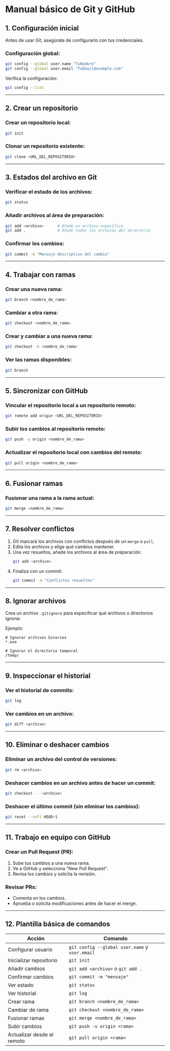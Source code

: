 # **Manual básico de Git y GitHub**

## **1. Configuración inicial**
Antes de usar Git, asegúrate de configurarlo con tus credenciales.

### Configuración global:
```bash
git config --global user.name "TuNombre"
git config --global user.email "TuEmail@example.com"
```

Verifica la configuración:
```bash
git config --list
```

---

## **2. Crear un repositorio**
### Crear un repositorio local:
```bash
git init
```

### Clonar un repositorio existente:
```bash
git clone <URL_DEL_REPOSITORIO>
```

---

## **3. Estados del archivo en Git**
### Verificar el estado de los archivos:
```bash
git status
```

### Añadir archivos al área de preparación:
```bash
git add <archivo>      # Añade un archivo específico
git add .              # Añade todos los archivos del directorio
```

### Confirmar los cambios:
```bash
git commit -m "Mensaje descriptivo del cambio"
```

---

## **4. Trabajar con ramas**
### Crear una nueva rama:
```bash
git branch <nombre_de_rama>
```

### Cambiar a otra rama:
```bash
git checkout <nombre_de_rama>
```

### Crear y cambiar a una nueva rama:
```bash
git checkout -b <nombre_de_rama>
```

### Ver las ramas disponibles:
```bash
git branch
```

---

## **5. Sincronizar con GitHub**
### Vincular el repositorio local a un repositorio remoto:
```bash
git remote add origin <URL_DEL_REPOSITORIO>
```

### Subir los cambios al repositorio remoto:
```bash
git push -u origin <nombre_de_rama>
```

### Actualizar el repositorio local con cambios del remoto:
```bash
git pull origin <nombre_de_rama>
```

---

## **6. Fusionar ramas**
### Fusionar una rama a la rama actual:
```bash
git merge <nombre_de_rama>
```

---

## **7. Resolver conflictos**
1. Git marcará los archivos con conflictos después de un `merge` o `pull`.
2. Edita los archivos y elige qué cambios mantener.
3. Una vez resueltos, añade los archivos al área de preparación:
   ```bash
   git add <archivo>
   ```
4. Finaliza con un commit:
   ```bash
   git commit -m "Conflictos resueltos"
   ```

---

## **8. Ignorar archivos**
Crea un archivo `.gitignore` para especificar qué archivos o directorios ignorar.

Ejemplo:
```
# Ignorar archivos binarios
*.exe

# Ignorar el directorio temporal
/temp/
```

---

## **9. Inspeccionar el historial**
### Ver el historial de commits:
```bash
git log
```

### Ver cambios en un archivo:
```bash
git diff <archivo>
```

---

## **10. Eliminar o deshacer cambios**
### Eliminar un archivo del control de versiones:
```bash
git rm <archivo>
```

### Deshacer cambios en un archivo antes de hacer un commit:
```bash
git checkout -- <archivo>
```

### Deshacer el último commit (sin eliminar los cambios):
```bash
git reset --soft HEAD~1
```

---

## **11. Trabajo en equipo con GitHub**
### Crear un Pull Request (PR):
1. Sube tus cambios a una nueva rama.
2. Ve a GitHub y selecciona "New Pull Request".
3. Revisa los cambios y solicita la revisión.

### Revisar PRs:
- Comenta en los cambios.
- Aprueba o solicita modificaciones antes de hacer el merge.

---

## **12. Plantilla básica de comandos**
| Acción                            | Comando                                    |
|-----------------------------------|-------------------------------------------|
| Configurar usuario                | `git config --global user.name` y `user.email` |
| Inicializar repositorio           | `git init`                                |
| Añadir cambios                    | `git add <archivo>` o `git add .`         |
| Confirmar cambios                 | `git commit -m "mensaje"`                 |
| Ver estado                        | `git status`                              |
| Ver historial                     | `git log`                                 |
| Crear rama                        | `git branch <nombre_de_rama>`             |
| Cambiar de rama                   | `git checkout <nombre_de_rama>`           |
| Fusionar ramas                    | `git merge <nombre_de_rama>`              |
| Subir cambios                     | `git push -u origin <rama>`               |
| Actualizar desde el remoto        | `git pull origin <rama>`                  |
